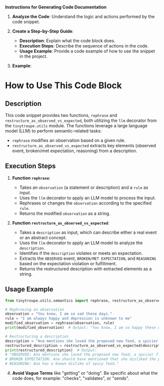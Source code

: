 **Instructions for Generating Code Documentation**

1. **Analyze the Code**: Understand the logic and actions performed by the code snippet.

2. **Create a Step-by-Step Guide**:
    - **Description**: Explain what the code block does.
    - **Execution Steps**: Describe the sequence of actions in the code.
    - **Usage Example**: Provide a code example of how to use the snippet in the project.

3. **Example**:

How to Use This Code Block
=========================================================================================

Description
-------------------------
This code snippet provides two functions, `rephrase` and `restructure_as_observed_vs_expected`, both utilizing the `llm` decorator from the `tinytroupe.utils` module. The functions leverage a large language model (LLM) to perform semantic-related tasks:
- `rephrase` modifies an observation based on a given rule.
- `restructure_as_observed_vs_expected` extracts key elements (observed event, broken/met expectation, reasoning) from a description.

Execution Steps
-------------------------
1. **Function `rephrase`**:
    - Takes an `observation` (a statement or description) and a `rule` as input.
    - Uses the `llm` decorator to apply an LLM model to process the input.
    - Rephrases or changes the `observation` according to the specified `rule`.
    - Returns the modified `observation` as a string.

2. **Function `restructure_as_observed_vs_expected`**:
    - Takes a `description` as input, which can describe either a real event or an abstract concept.
    - Uses the `llm` decorator to apply an LLM model to analyze the `description`.
    - Identifies if the `description` violates or meets an expectation.
    - Extracts the `OBSERVED` event, `BROKEN/MET EXPECTATION`, and `REASONING` based on the expectation violation or fulfillment.
    - Returns the restructured description with extracted elements as a string.

Usage Example
-------------------------

```python
from tinytroupe.utils.semantics import rephrase, restructure_as_observed_vs_expected

# Rephrasing an observation
observation = "You know, I am so sad these days."
rule = "I am always happy and depression is unknown to me"
modified_observation = rephrase(observation, rule)
print(modified_observation)  # Output: "You know, I am so happy these days."

# Restructuring a description
description = "Ana mentions she loved the proposed new food, a spicier flavor of gazpacho. However, this goes against her known dislike of spicy food."
restructured_description = restructure_as_observed_vs_expected(description)
print(restructured_description)  # Output:
# "OBSERVED: Ana mentions she loved the proposed new food, a spicier flavor of gazpacho.
# BROKEN EXPECTATION: Ana should have mentioned that she disliked the proposed spicier gazpacho.
# REASONING: Ana has a known dislike of spicy food."
```

4. **Avoid Vague Terms** like "getting" or "doing". Be specific about what the code does, for example: "checks", "validates", or "sends".